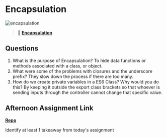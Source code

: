 # Encapsulation

![encapsulation](https://bcw.blob.core.windows.net/public/img/journals/5838157482080222)

> **📖 [Encapsulation](https://codeworksacademy.com/fs-student-guide/resources/wk3/02-Encapsulation)**

## Questions

1. What is the purpose of Encapsulation?
To hide data functions or methods associated with a class, or object.
2. What were some of the problems with closures and the underscore prefix?
They slow down the process if there are too many.
3. How do we create private variables in a ES6 Class? Why would you do this?
By keeping it outside the export class brackets so that whoever is sending inputs through the controller cannot change that specific value.
## Afternoon Assignment Link

**[Repo](https://github.com/ConnerSeely/Vender)**

Identify at least 1 takeaway from today's assignment
